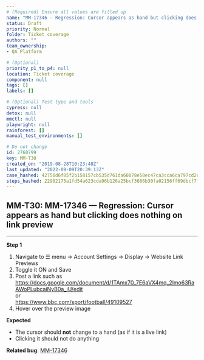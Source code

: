 ```yaml
---
# (Required) Ensure all values are filled up
name: "MM-17346 — Regression: Cursor appears as hand but clicking does nothing on link preview"
status: Draft
priority: Normal
folder: Ticket coverage
authors: ""
team_ownership: 
- QA Platform

# (Optional)
priority_p1_to_p4: null
location: Ticket coverage
component: null
tags: []
labels: []

# (Optional) Test type and tools
cypress: null
detox: null
mmctl: null
playwright: null
rainforest: []
manual_test_environments: []

# Do not change
id: 2760799
key: MM-T30
created_on: "2019-08-28T10:23:48Z"
last_updated: "2022-09-09T20:39:13Z"
case_hashed: 42756d6f85f2b158157cb535d761da60078e58ec47ca3cca6ca797cd2c16a125b5b7f0a1affcfb30509810af3498500f
steps_hashed: 22902175a1fd54a623cda96b126a25bcf3686b30fa02156ff69dbcf7fc1da29f4632904d9b61128a97f86e60c691673c
---
```


<!-- (Auto-generated) Based on frontmatter's "key" and "name" -->

## MM-T30: MM-17346 — Regression: Cursor appears as hand but clicking does nothing on link preview

---

**Step 1**

1. Navigate to ☰ menu → Account Settings → Display → Website Link Previews
2. Toggle it ON and Save
3. Post a link such as <https://docs.google.com/document/d/1TAmx70_7E6aVX4mq_2lmo63RaAWoPLubcaiNyB0a_iU/edit>\
   or\
   <https://www.bbc.com/sport/football/49109527>
4. Hover over the preview image

**Expected**

- The cursor should **not** change to a hand (as if it is a live link)
- Clicking it should not do anything

**Related bug**: [MM-17346](https://mattermost.atlassian.net/browse/MM-17346)
